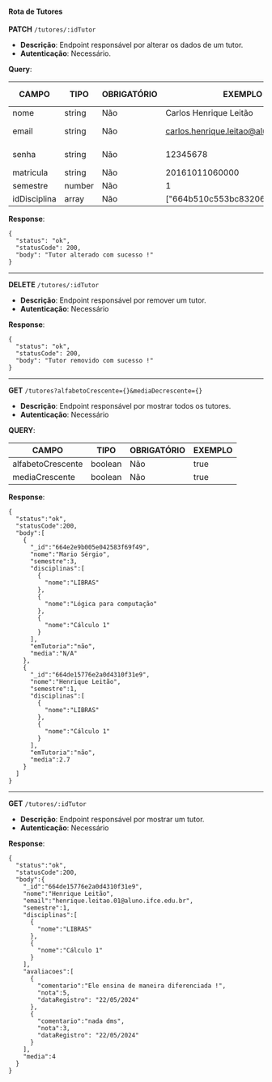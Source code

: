 #### Rota de Tutores

**PATCH** `/tutores/:idTutor`

- **Descrição**: Endpoint responsável por alterar os dados de um tutor.
- **Autenticação**: Necessário.

**Query**:

| CAMPO        | TIPO   | OBRIGATÓRIO   | EXEMPLO                                  | VALORES ACEITOS            |
| ------------ | ------ | ------------- | ---------------------------------------- | -------------------------- |
| nome         | string | Não           | Carlos Henrique Leitão                   |                            |
| email        | string | Não           | carlos.henrique.leitao@aluno.ifce.edu.br | somente @aluno.ifce.edu.br |
| senha        | string | Não           | 12345678                                 | De 8 até - caracteres      |
| matricula    | string | Não           | 20161011060000                           |                            |
| semestre     | number | Não           | 1                                        | DE 1 até -                 |
| idDisciplina | array  | Não           | ["664b510c553bc83206f93345"]             | DE 0 até 3 itens           |

**Response**:

```
{
  "status": "ok",
  "statusCode": 200,
  "body": "Tutor alterado com sucesso !"
}
```

---

**DELETE** `/tutores/:idTutor`

- **Descrição**: Endpoint responsável por remover um tutor.
- **Autenticação**: Necessário

**Response**:

```
{
  "status": "ok",
  "statusCode": 200,
  "body": "Tutor removido com sucesso !"
}
```

---

**GET** `/tutores?alfabetoCrescente={}&mediaDecrescente={}`

- **Descrição**: Endpoint responsável por mostrar todos os tutores.
- **Autenticação**: Necessário

**QUERY**:

| CAMPO             | TIPO    | OBRIGATÓRIO   | EXEMPLO                        |
| ----------------- | ------- | ------------- | ------------------------------ |
| alfabetoCrescente | boolean | Não           | true                           |
| mediaCrescente    | boolean | Não           | true                           |

**Response**:

```
{
  "status":"ok",
  "statusCode":200,
  "body":[
    {
      "_id":"664e2e9b005e042583f69f49",
      "nome":"Mario Sérgio",
      "semestre":3,
      "disciplinas":[
        {
          "nome":"LIBRAS"
        },
        {
          "nome":"Lógica para computação"
        },
        {
          "nome":"Cálculo 1"
        }
      ],
      "emTutoria":"não",
      "media":"N/A"
    },
    {
      "_id":"664de15776e2a0d4310f31e9",
      "nome":"Henrique Leitão",
      "semestre":1,
      "disciplinas":[
        {
          "nome":"LIBRAS"
        },
        {
          "nome":"Cálculo 1"
        }
      ],
      "emTutoria":"não",
      "media":2.7
    }
  ]
}
```

---

**GET** `/tutores/:idTutor`

- **Descrição**: Endpoint responsável por mostrar um tutor.
- **Autenticação**: Necessário

**Response**:

```
{
  "status":"ok",
  "statusCode":200,
  "body":{
    "_id":"664de15776e2a0d4310f31e9",
    "nome":"Henrique Leitão",
    "email":"henrique.leitao.01@aluno.ifce.edu.br",
    "semestre":1,
    "disciplinas":[
      {
        "nome":"LIBRAS"
      },
      {
        "nome":"Cálculo 1"
      }
    ],
    "avaliacoes":[
      {
        "comentario":"Ele ensina de maneira diferenciada !",
        "nota":5,
        "dataRegistro": "22/05/2024"
      },
      {
        "comentario":"nada dms",
        "nota":3,
        "dataRegistro": "22/05/2024"
      }
    ],
    "media":4
  }
}
```
